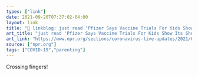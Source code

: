 ```yaml
---
types: ["link"]
date: 2021-09-20T07:37:02-04:00
layout: link
title: "🔗 linkblog: just read 'Pfizer Says Vaccine Trials For Kids Show Its Shots Are Safe : Coronavirus Updates : NPR'"
art_title: "just read 'Pfizer Says Vaccine Trials For Kids Show Its Shots Are Safe : Coronavirus Updates : NPR"
art_link: "https://www.npr.org/sections/coronavirus-live-updates/2021/09/20/1038832951/pfizer-and-biontech-vaccine-trials-for-kids-show-the-shots-are-safe-and-effectiv"
source: ["npr.org"]
tags: ["COVID-19","parenting"]
---
```

Crossing fingers!
